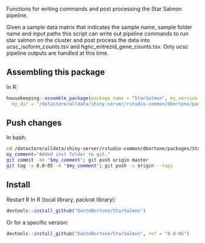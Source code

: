 Functions for writing commands and post processing the Star Salmon pipeline.

Given a sample data matrix that indicates the sample name, sample folder name and input paths
this script can write out pipeline commands to run star salmon on the cluster and post process the
data into ucsc_isoform_counts.tsv and hgnc_entrezid_gene_counts.tsv.  Only ucsc pipeline outputs 
are handled at this time.


## Assembling this package
In R:
``` r
housekeeping::assemble_package(package_name = "StarSalmon", my_version = "0.0-05",
  my_dir = "/datastore/alldata/shiny-server/rstudio-common/dbortone/packages/StarSalmon")
```

## Push changes
In bash:
``` bash
cd /datastore/alldata/shiny-server/rstudio-common/dbortone/packages/StarSalmon
my_comment="Added inst folder to git."
git commit -am "$my_comment"; git push origin master
git tag -a 0.0-05 -m "$my_comment"; git push -u origin --tags
```

## Install
Restart R
In R (local library, packrat library):
``` r
devtools::install_github("DanteBortone/StarSalmon")
```

Or for a specific version:
``` r
devtools::install_github("DanteBortone/StarSalmon", ref = "0.0-05")
```
